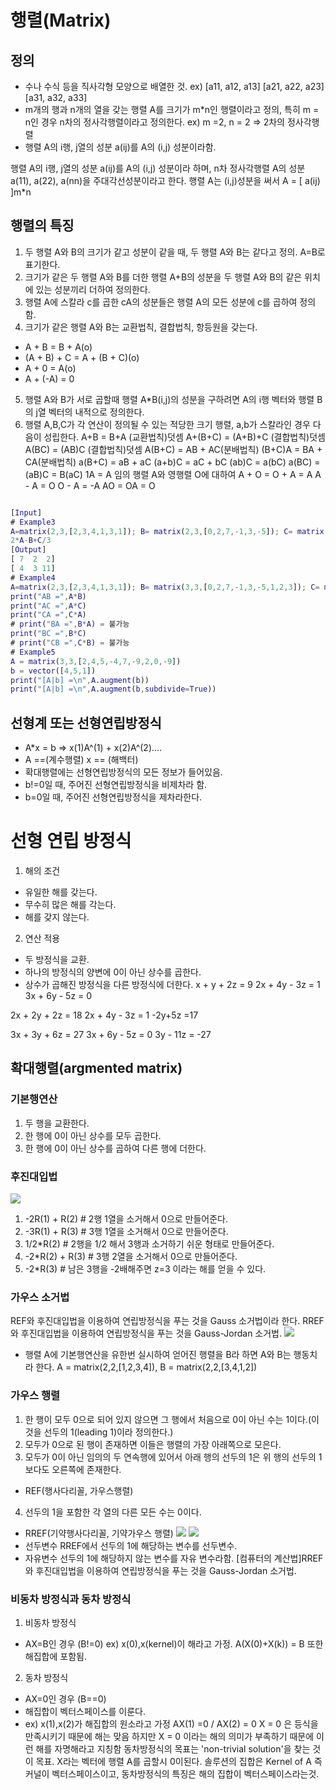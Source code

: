 # 행렬(Matrix)
## 정의
- 수나 수식 등을 직사각형 모양으로 배열한 것.
ex) [a11, a12, a13]
    [a21, a22, a23]
    [a31, a32, a33]
- m개의 행과 n개의 열을 갖는 행렬 A를 크기가
m*n인 행렬이라고 정의, 특히 m = n인 경우 n차의
정사각행렬이라고 정의한다.
ex) m =2, n = 2 => 2차의 정사각행렬 
- 행렬 A의 i행, j열의 성분 a(ij)를 A의 (i,j) 성분이라함.

행렬 A의 i행, j열의 성분 a(ij)를 A의 (i,j) 성분이라 하며, n차 정사각행렬 A의
성분 a(11), a(22), a(nn)을 주대각선성분이라고 한다. 행렬 A는 (i,j)성분을 써서
A = [ a(ij) ]m*n

## 행렬의 특징
1. 두 행렬 A와 B의 크기가 같고 성분이 같을 때, 두 행렬 A와 B는 같다고 정의. A=B로 표기한다.
2. 크기가 같은 두 행렬 A와 B를 더한 행렬 A+B의 성분을 두 행렬 A와 B의 같은 위치에 있는 성분끼리 더하여 정의한다.
3. 행렬 A에 스칼라 c를 곱한 cA의 성분들은 행렬 A의 모든 성분에 c를 곱하여 정의함.
4. 크기가 같은 행렬 A와 B는 교환법칙, 결합법칙, 항등원을 갖는다.
- A + B = B + A(o)
- (A + B) + C = A + (B + C)(o)
- A + 0 = A(o)
- A + (-A) = 0
5. 행렬 A와 B가 서로 곱할때 행렬 A*B(i,j)의 성분을 구하려면
A의 i행 벡터와 행렬 B의 j열 벡터의 내적으로 정의한다.
6. 행렬 A,B,C가 각 연산이 정의될 수 있는 적당한 크기 행렬, a,b가
스칼라인 경우 다음이 성립한다.
A+B = B+A (교환법칙)덧셈
A+(B+C) = (A+B)+C (결합법칙)덧셈
A(BC) = (AB)C (결합법칙)덧셈
A(B+C) = AB + AC(분배법칙)
(B+C)A = BA + CA(분배법칙)
a(B+C) = aB + aC
(a+b)C = aC + bC
(ab)C = a(bC)
a(BC) = (aB)C = B(aC)
1A = A
임의 행렬 A와 영행렬 O에 대하여
A + O = O + A = A
A - A = O
O - A = -A
AO = OA = O
```M

[Input]
# Example3
A=matrix(2,3,[2,3,4,1,3,1]); B= matrix(2,3,[0,2,7,-1,3,-5]); C= matrix(2,3,[9,-6,3,3,0,12]);
2*A-B+C/3
[Output]
[ 7  2  2]
[ 4  3 11]
# Example4
A=matrix(2,3,[2,3,4,1,3,1]); B= matrix(3,3,[0,2,7,-1,3,-5,1,2,3]); C= matrix(3,2,[9,-6,3,0,1,3]);
print("AB =",A*B)
print("AC =",A*C)
print("CA =",C*A)
# print("BA =",B*A) = 불가능
print("BC =",B*C)
# print("CB =",C*B) = 불가능
# Example5
A = matrix(3,3,[2,4,5,-4,7,-9,2,0,-9])
b = vector([4,5,1])
print("[A|b] =\n",A.augment(b))
print("[A|b] =\n",A.augment(b,subdivide=True))
```
## 선형계 또는 선형연립방정식
- A*x = b => x(1)A^(1) + x(2)A^(2)....
- A ==(계수행렬) x == (해백터) 
- 확대행렬에는 선형연립방정식의 모든 정보가 들어있음.
- b!=0일 때, 주어진 선형연립방정식을 비제차라 함.
- b=0일 때, 주어진 선형연립방정식을 제차라한다.

# 선형 연립 방정식
1. 해의 조건
- 유일한 해를 갖는다.
- 무수히 많은 해를 각는다.
- 해를 갖지 않는다.

2. 연산 적용
- 두 방정식을 교환.
- 하나의 방정식의 양변에 0이 아닌 상수를 곱한다.
- 상수가 곱해진 방정식을 다른 방정식에 더한다.
x + y + 2z = 9
2x + 4y - 3z = 1
3x + 6y - 5z = 0

2x + 2y + 2z = 18
2x + 4y - 3z = 1
-2y+5z =17

3x + 3y + 6z = 27
3x + 6y - 5z = 0
3y - 11z = -27


## 확대행렬(argmented matrix)
### 기본행연산
1. 두 행을 교환한다.
2. 한 행에 0이 아닌 상수를 모두 곱한다.
3. 한 행에 0이 아닌 상수를 곱하여 다른 행에 더한다.

### 후진대입법
![](2021-03-22-22-32-40.png)
1. -2R(1) + R(2) # 2행 1열을 소거해서 0으로 만들어준다.
2. -3R(1) + R(3) # 3행 1열을 소거해서 0으로 만들어준다.
3. 1/2*R(2) # 2행을 1/2 해서 3행과 소거하기 쉬운 형태로 만들어준다.
4. -2*R(2) + R(3) # 3행 2열을 소거해서 0으로 만들어준다.
5. -2*R(3) # 남은 3행을 -2배해주면 z=3 이라는 해를 얻을 수 있다.

### 가우스 소거법
REF와 후진대입법을 이용하여 연립방정식을 푸는 것을 Gauss 소거법이라 한다.
RREF와 후진대입법을 이용하여 연립방정식을
푸는 것을 Gauss-Jordan 소거법.
![](2021-03-22-22-38-30.png)
- 행렬 A에 기본행연산을 유한번 실시하여 얻어진 행렬을 B라 하면
A와 B는 행동치라 한다.
A = matrix(2,2,[1,2,3,4]), B = matrix(2,2,[3,4,1,2])
### 가우스 행렬
1. 한 행이 모두 0으로 되어 있지 않으면 그 행에서 처음으로 0이 아닌 수는 1이다.(이것을 선두의 1(leading 1)이라 정의한다.)
2. 모두가 0으로 된 행이 존재하면 이들은 행렬의 가장 아래쪽으로 모은다.
3. 모두가 0이 아닌 임의의 두 연속행에 있어서 아래 행의 선두의 1은
위 행의 선두의 1보다도 오른쪽에 존재한다.
- REF(행사다리꼴, 가우스행렬)
4. 선두의 1을 포함한 각 열의 다른 모든 수는 0이다.
- RREF(기약행사다리꼴, 기약가우스 행렬)
![](2021-03-22-22-47-55.png)
![](2021-03-22-22-48-32.png)
- 선두변수
RREF에서 선두의 1에 해당하는 변수를 선두변수.
- 자유변수
선두의 1에 해당하지 않는 변수를 자유 변수라함.
[컴퓨터의&nbsp;계산법]RREF와 후진대입법을 이용하여 연립방정식을
푸는 것을 Gauss-Jordan 소거법.
### 비동차 방정식과 동차 방정식
1. 비동차 방정식
- AX=B인 경우 (B!=0)
ex) x(0),x(kernel)이 해라고 가정.
A(X(0)+X(k)) = B 또한 해집합에 포함됨.

2. 동차 방정식
- AX=0인 경우 (B==0)
- 해집합이 벡터스페이스를 이룬다.
- ex) x(1),x(2)가 해집합의 원소라고 가정
AX(1) =0 / AX(2) = 0 
X = 0 은 등식을 만족시키기 때문에 해는 맞음
하지만 X = 0 이라는 해의 의미가 부족하기 때문에 이런 해를 자명해라고 지칭함
동차방정식의 목표는 'non-trivial solution'을 찾는 것이 목표.
X라는 벡터에 행렬 A를 곱할시 0이된다.
솔루션의 집합은 Kernel of A
즉 커널이 벡터스페이스이고, 동차방정식의 특징은 해의 집합이 벡터스페이스라는것.




